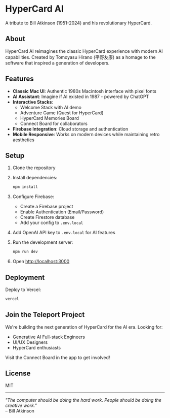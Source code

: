 # HyperCard AI

A tribute to Bill Atkinson (1951-2024) and his revolutionary HyperCard.

## About

HyperCard AI reimagines the classic HyperCard experience with modern AI capabilities. Created by Tomoyasu Hirano (平野友康) as a homage to the software that inspired a generation of developers.

## Features

- **Classic Mac UI**: Authentic 1980s Macintosh interface with pixel fonts
- **AI Assistant**: Imagine if AI existed in 1987 - powered by ChatGPT
- **Interactive Stacks**: 
  - Welcome Stack with AI demo
  - Adventure Game (Quest for HyperCard)
  - HyperCard Memories Board
  - Connect Board for collaborators
- **Firebase Integration**: Cloud storage and authentication
- **Mobile Responsive**: Works on modern devices while maintaining retro aesthetics

## Setup

1. Clone the repository
2. Install dependencies:
   ```bash
   npm install
   ```

3. Configure Firebase:
   - Create a Firebase project
   - Enable Authentication (Email/Password)
   - Create Firestore database
   - Add your config to `.env.local`

4. Add OpenAI API key to `.env.local` for AI features

5. Run the development server:
   ```bash
   npm run dev
   ```

6. Open [http://localhost:3000](http://localhost:3000)

## Deployment

Deploy to Vercel:
```bash
vercel
```

## Join the Teleport Project

We're building the next generation of HyperCard for the AI era. Looking for:
- Generative AI Full-stack Engineers
- UI/UX Designers
- HyperCard enthusiasts

Visit the Connect Board in the app to get involved!

## License

MIT

---

*"The computer should be doing the hard work. People should be doing the creative work."*  
– Bill Atkinson